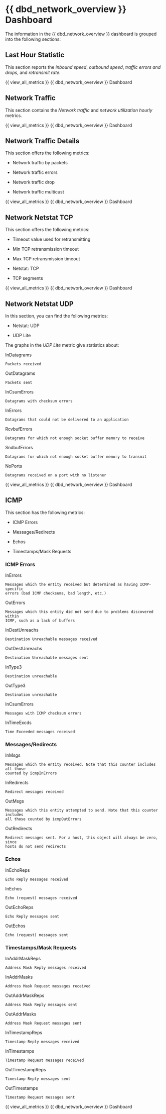 # {{ dbd_network_overview }} Dashboard

The information in the {{ dbd_network_overview }} dashboard is grouped into the
following sections:

## Last Hour Statistic

This section reports the *inbound speed*, *outbound speed*, *traffic errors and
drops*, and *retransmit rate*.

{{ view_all_metrics }} {{ dbd_network_overview }} Dashboard

## Network Traffic

This section contains the *Network traffic* and *network utilization hourly*
metrics.

{{ view_all_metrics }} {{ dbd_network_overview }} Dashboard

## Network Traffic Details

This section offers the following metrics:


* Network traffic by packets


* Network traffic errors


* Network traffic drop


* Network traffic multicust

{{ view_all_metrics }} {{ dbd_network_overview }} Dashboard

## Network Netstat TCP

This section offers the following metrics:


* Timeout value used for retransmitting


* Min TCP retransmission timeout


* Max TCP retransmission timeout


* Netstat: TCP


* TCP segments

{{ view_all_metrics }} {{ dbd_network_overview }} Dashboard

## Network Netstat UDP

In this section, you can find the following metrics:


* Netstat: UDP


* UDP Lite

The graphs in the *UDP Lite* metric give statistics about:

InDatagrams

    Packets received

OutDatagrams

    Packets sent

InCsumErrors

    Datagrams with checksum errors

InErrors

    Datagrams that could not be delivered to an application

RcvbufErrors

    Datagrams for which not enough socket buffer memory to receive

SndbufErrors

    Datagrams for which not enough socket buffer memory to transmit

NoPorts

    Datagrams received on a port with no listener

{{ view_all_metrics }} {{ dbd_network_overview }} Dashboard

## ICMP

This section has the following metrics:


* ICMP Errors


* Messages/Redirects


* Echos


* Timestamps/Mask Requests

### ICMP Errors

InErrors

    Messages which the entity received but determined as having ICMP-specific
    errors (bad ICMP checksums, bad length, etc.)

OutErrors

    Messages which this entity did not send due to problems discovered within
    ICMP, such as a lack of buffers

InDestUnreachs

    Destination Unreachable messages received

OutDestUnreachs

    Destination Unreachable messages sent

InType3

    Destination unreachable

OutType3

    Destination unreachable

InCsumErrors

    Messages with ICMP checksum errors

InTimeExcds

    Time Exceeded messages received

### Messages/Redirects

InMsgs

    Messages which the entity received. Note that this counter includes all those
    counted by icmpInErrors

InRedirects

    Redirect messages received

OutMsgs

    Messages which this entity attempted to send. Note that this counter includes
    all those counted by icmpOutErrors

OutRedirects

    Redirect messages sent. For a host, this object will always be zero, since
    hosts do not send redirects

### Echos

InEchoReps

    Echo Reply messages received

InEchos

    Echo (request) messages received

OutEchoReps

    Echo Reply messages sent

OutEchos

    Echo (request) messages sent

### Timestamps/Mask Requests

InAddrMaskReps

    Address Mask Reply messages received

InAddrMasks

    Address Mask Request messages received

OutAddrMaskReps

    Address Mask Reply messages sent

OutAddrMasks

    Address Mask Request messages sent

InTimestampReps

    Timestamp Reply messages received

InTimestamps

    Timestamp Request messages received

OutTimestampReps

    Timestamp Reply messages sent

OutTimestamps

    Timestamp Request messages sent

{{ view_all_metrics }} {{ dbd_network_overview }} Dashboard
